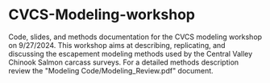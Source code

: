 # CVCS-Modeling-workshop
 Code, slides, and methods documentation for the CVCS modeling workshop on 9/27/2024.
 This workshop aims at describing, replicating, and discussing the escapement modeling methods used by the Central Valley Chinook Salmon carcass surveys.
 For a detailed methods description review the "Modeling Code/Modeling_Review.pdf" document.
